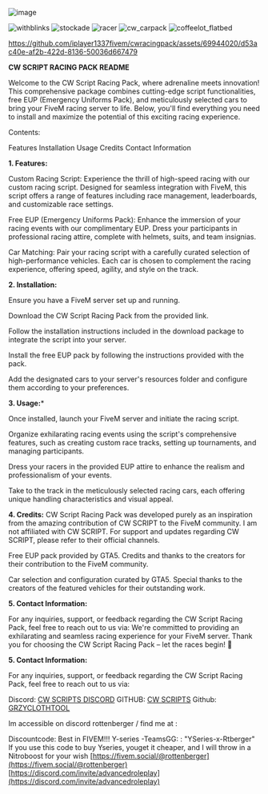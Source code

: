 ![image](https://github.com/iplayer1337fivem/cwracingpack/assets/69944020/bbf6b974-b2e5-471a-9356-3cebf54fab99)

![withblinks](https://github.com/iplayer1337fivem/cwracingpack/assets/69944020/6b767625-4e05-48a2-b659-fbf94f5ad999)
![stockade](https://github.com/iplayer1337fivem/cwracingpack/assets/69944020/619dd200-4ad3-423c-a989-c695a796d87d)
![racer](https://github.com/iplayer1337fivem/cwracingpack/assets/69944020/ea14f468-211f-4e2b-a2f2-871dd31c7777)
![cw_carpack](https://github.com/iplayer1337fivem/cwracingpack/assets/69944020/1e745a85-fc42-4330-9950-ac04fc9e013e)
![coffeelot_flatbed](https://github.com/iplayer1337fivem/cwracingpack/assets/69944020/6d46d323-7ea4-4287-a524-32ccd5af0fb8)



https://github.com/iplayer1337fivem/cwracingpack/assets/69944020/d53ac40e-af2b-422d-8136-50036d667479


**CW SCRIPT RACING PACK README**

Welcome to the CW Script Racing Pack, where adrenaline meets innovation! This comprehensive package combines cutting-edge script functionalities, free EUP (Emergency Uniforms Pack), and meticulously selected cars to bring your FiveM racing server to life. Below, you'll find everything you need to install and maximize the potential of this exciting racing experience.

Contents:

Features
Installation
Usage
Credits
Contact Information

**1. Features:**

Custom Racing Script: Experience the thrill of high-speed racing with our custom racing script. Designed for seamless integration with FiveM, this script offers a range of features including race management, leaderboards, and customizable race settings.

Free EUP (Emergency Uniforms Pack): Enhance the immersion of your racing events with our complimentary EUP. Dress your participants in professional racing attire, complete with helmets, suits, and team insignias.

Car Matching: Pair your racing script with a carefully curated selection of high-performance vehicles. Each car is chosen to complement the racing experience, offering speed, agility, and style on the track.

**2. Installation:**

Ensure you have a FiveM server set up and running.

Download the CW Script Racing Pack from the provided link.

Follow the installation instructions included in the download package to integrate the script into your server.

Install the free EUP pack by following the instructions provided with the pack.

Add the designated cars to your server's resources folder and configure them according to your preferences.

**3. Usage:***

Once installed, launch your FiveM server and initiate the racing script.

Organize exhilarating racing events using the script's comprehensive features, such as creating custom race tracks, setting up tournaments, and managing participants.

Dress your racers in the provided EUP attire to enhance the realism and professionalism of your events.

Take to the track in the meticulously selected racing cars, each offering unique handling characteristics and visual appeal.

**4. Credits:**
CW Script Racing Pack was developed purely as an inspiration from the amazing contribution of CW SCRIPT to the FiveM community.
I am not affiliated with CW SCRIPT. For support and updates regarding CW SCRIPT, please refer to their official channels.

Free EUP pack provided by GTA5. Credits and thanks to the creators for their contribution to the FiveM community.

Car selection and configuration curated by GTA5. Special thanks to the creators of the featured vehicles for their outstanding work.

**5. Contact Information:**

For any inquiries, support, or feedback regarding the CW Script Racing Pack, feel free to reach out to us via:
We're committed to providing an exhilarating and seamless racing experience for your FiveM server. 
Thank you for choosing the CW Script Racing Pack – let the races begin! 🏁

**5. Contact Information:**

For any inquiries, support, or feedback regarding the CW Script Racing Pack, feel free to reach out to us via:

Discord: [CW SCRIPTS DISCORD](https://discord.gg/FJY4mtjaKr)
GITHUB: [CW SCRIPTS](https://github.com/Coffeelot)
Github: [GRZYCLOTHTOOL](https://github.com/grzybeek/grzyClothTool)


Im accessible on discord rottenberger / find me at :

Discountcode: Best in FIVEM!!!
 Y-series -TeamsGG:
: "YSeries-x-Rtberger"   If you use this code to buy Yseries, youget it cheaper, and I will throw in a Nitroboost for your wish
[https://fivem.social/@rottenberger](https://fivem.social/@rottenberger)
[https://discord.com/invite/advancedroleplay](https://discord.com/invite/advancedroleplay)
